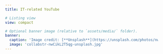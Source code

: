 ```yaml
---
title: IT-related YouTube

# Listing view
view: compact

# Optional banner image (relative to `assets/media/` folder).
banner:
  caption: 'Image credit: [**Unsplash**](https://unsplash.com/photos/nwCikL2T5qg)'
  image: 'collabstr-nwCikL2T5qg-unsplash.jpg'
---
```

